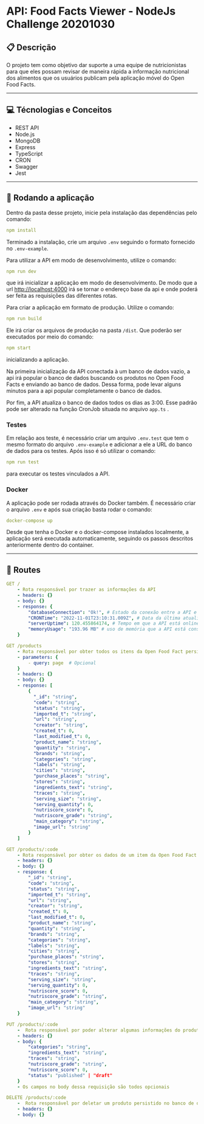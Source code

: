 # API: Food Facts Viewer - NodeJs Challenge 20201030

## :clipboard: Descrição

O projeto tem como objetivo dar suporte a uma equipe de nutricionistas para que eles possam revisar de maneira rápida a informação nutricional dos alimentos que os usuários publicam pela aplicação móvel do Open Food Facts.

---

## :computer: Técnologias e Conceitos

- REST API
- Node.js
- MongoDB
- Express
- TypeScript
- CRON
- Swagger
- Jest

---

## 🏁 Rodando a aplicação

Dentro da pasta desse projeto, inicie pela instalação das dependências pelo comando:

```yml
npm install
```

Terminado a instalação, crie um arquivo `.env` seguindo o formato fornecido no `.env-example`.

Para utilizar a API em modo de desenvolvimento, utilize o comando:

```yml
npm run dev
```

que irá inicializar a aplicação em modo de desenvolvimento. De modo que a url [http://localhost:4000](http://localhost:4000) irá se tornar o endereço base da api e onde poderá ser feita as requisições das diferentes rotas.

Para criar a aplicação em formato de produção. Utilize o comando:

```yml
npm run build
```

Ele irá criar os arquivos de produção na pasta `/dist`. Que poderão ser executados por meio do comando:

```yml
npm start
```

inicializando a aplicação.

Na primeira inicialização da API conectada à um banco de dados vazio, a api irá popular o banco de dados buscando os produtos no Open Food Facts e enviando ao banco de dados. Dessa forma, pode levar alguns minutos para a api popular completamente o banco de dados.

Por fim, a API atualiza o banco de dados todos os dias as 3:00. Esse padrão pode ser alterado na função CronJob situada no arquivo `app.ts` .

### Testes

Em relação aos teste, é necessário criar um arquivo `.env.test` que tem o mesmo formato do arquivo `.env-example` e adicionar a ele a URL do banco de dados para os testes. Após isso é só utilizar o comando:

```yml
npm run test
```

para executar os testes vinculados a API.

### Docker

A aplicação pode ser rodada através do Docker também. É necessário criar o arquivo `.env` e após sua criação basta rodar o comando:

```yml
docker-compose up
```

Desde que tenha o Docker e o docker-compose instalados localmente, a aplicação será executada automaticamente, seguindo os passos descritos anteriormente dentro do container.

---

## :rocket: Routes

```yml
GET /
    - Rota responsável por trazer as informações da API
    - headers: {}
    - body: {}
    - response: {
        "databaseConnection": "Ok!", # Estado da conexão entre a API e o banco de dados
        "CRONTime": "2022-11-01T23:10:31.009Z", # Data da última atualização do banco de dados
        "serverUptime": 120.455864174, # Tempo em que a API está online em segundos
        "memoryUsage": "193.96 MB" # uso de memória que a API está consumindo
    }
```

```yml
GET /products
    - Rota responsável por obter todos os itens da Open Food Fact persistidos no banco de dados sem ter o status de "trash" por paginação
    - parameters: {
        - query: page  # Opcional
    }
    - headers: {}
    - body: {}
    - response: [
        {
          "_id": "string",
          "code": "string",
          "status": "string",
          "imported_t": "string",
          "url": "string",
          "creator": "string",
          "created_t": 0,
          "last_modified_t": 0,
          "product_name": "string",
          "quantity": "string",
          "brands": "string",
          "categories": "string",
          "labels": "string",
          "cities": "string",
          "purchase_places": "string",
          "stores": "string",
          "ingredients_text": "string",
          "traces": "string",
          "serving_size": "string",
          "serving_quantity": 0,
          "nutriscore_score": 0,
          "nutriscore_grade": "string",
          "main_category": "string",
          "image_url": "string"
        }
    ]
```

```yml
GET /products/:code
    - Rota responsável por obter os dados de um item da Open Food Fact persistido no banco de dados pelo seu código
    - headers: {}
    - body: {}
    - response: {
        "_id": "string",
        "code": "string",
        "status": "string",
        "imported_t": "string",
        "url": "string",
        "creator": "string",
        "created_t": 0,
        "last_modified_t": 0,
        "product_name": "string",
        "quantity": "string",
        "brands": "string",
        "categories": "string",
        "labels": "string",
        "cities": "string",
        "purchase_places": "string",
        "stores": "string",
        "ingredients_text": "string",
        "traces": "string",
        "serving_size": "string",
        "serving_quantity": 0,
        "nutriscore_score": 0,
        "nutriscore_grade": "string",
        "main_category": "string",
        "image_url": "string"
    }
```

```yml
PUT /products/:code
    -  Rota responsável por poder alterar algumas informações do produto persistido no banco de dados pelo seu código
    - headers: {}
    - body: {
        "categories": "string",
        "ingredients_text": "string",
        "traces": "string",
        "nutriscore_grade": "string",
        "nutriscore_score": 0,
        "status": "published" | "draft"
    }
    - Os campos no body dessa requisição são todos opcionais
```

```yml
DELETE /products/:code
    -  Rota responsável por deletar um produto persistido no banco de dados
    - headers: {}
    - body: {}
```
